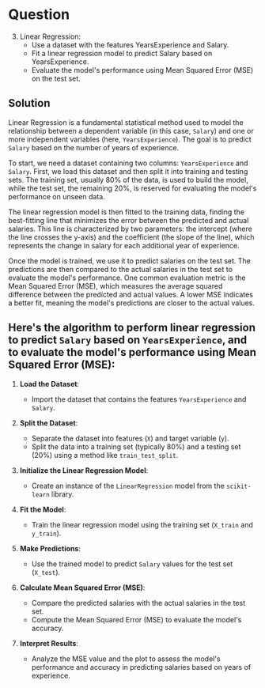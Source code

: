 
# Question

3. Linear Regression:
   - Use a dataset with the features YearsExperience and Salary.
   - Fit a linear regression model to predict Salary based on YearsExperience.
   - Evaluate the model's performance using Mean Squared Error (MSE) on the test set.



## Solution
Linear Regression is a fundamental statistical method used to model the relationship between a dependent variable (in this case, `Salary`) and one or more independent variables (here, `YearsExperience`). The goal is to predict `Salary` based on the number of years of experience.

To start, we need a dataset containing two columns: `YearsExperience` and `Salary`. First, we load this dataset and then split it into training and testing sets. The training set, usually 80% of the data, is used to build the model, while the test set, the remaining 20%, is reserved for evaluating the model's performance on unseen data.

The linear regression model is then fitted to the training data, finding the best-fitting line that minimizes the error between the predicted and actual salaries. This line is characterized by two parameters: the intercept (where the line crosses the y-axis) and the coefficient (the slope of the line), which represents the change in salary for each additional year of experience.

Once the model is trained, we use it to predict salaries on the test set. The predictions are then compared to the actual salaries in the test set to evaluate the model's performance. One common evaluation metric is the Mean Squared Error (MSE), which measures the average squared difference between the predicted and actual values. A lower MSE indicates a better fit, meaning the model's predictions are closer to the actual values.

## Here's the algorithm to perform linear regression to predict `Salary` based on `YearsExperience`, and to evaluate the model's performance using Mean Squared Error (MSE):

1. **Load the Dataset**:
   - Import the dataset that contains the features `YearsExperience` and `Salary`.

2. **Split the Dataset**:
   - Separate the dataset into features (`X`) and target variable (`y`).
   - Split the data into a training set (typically 80%) and a testing set (20%) using a method like `train_test_split`.

3. **Initialize the Linear Regression Model**:
   - Create an instance of the `LinearRegression` model from the `scikit-learn` library.

4. **Fit the Model**:
   - Train the linear regression model using the training set (`X_train` and `y_train`).

5. **Make Predictions**:
   - Use the trained model to predict `Salary` values for the test set (`X_test`).

6. **Calculate Mean Squared Error (MSE)**:
   - Compare the predicted salaries with the actual salaries in the test set.
   - Compute the Mean Squared Error (MSE) to evaluate the model's accuracy.

7. **Interpret Results**:
   - Analyze the MSE value and the plot to assess the model's performance and accuracy in predicting salaries based on years of experience.